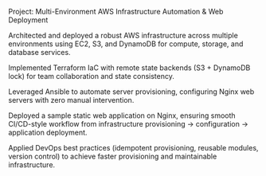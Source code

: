 Project: Multi-Environment AWS Infrastructure Automation & Web Deployment

Architected and deployed a robust AWS infrastructure across multiple environments using EC2, S3, and DynamoDB for compute, storage, and database services.

Implemented Terraform IaC with remote state backends (S3 + DynamoDB lock) for team collaboration and state consistency.

Leveraged Ansible to automate server provisioning, configuring Nginx web servers with zero manual intervention.

Deployed a sample static web application on Nginx, ensuring smooth CI/CD-style workflow from infrastructure provisioning → configuration → application deployment.

Applied DevOps best practices (idempotent provisioning, reusable modules, version control) to achieve faster provisioning and maintainable infrastructure.